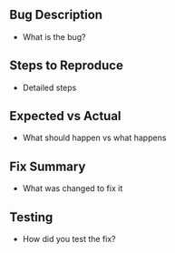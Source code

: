 ## Bug Description
- What is the bug?

## Steps to Reproduce
- Detailed steps

## Expected vs Actual
- What should happen vs what happens

## Fix Summary
- What was changed to fix it

## Testing
- How did you test the fix?

